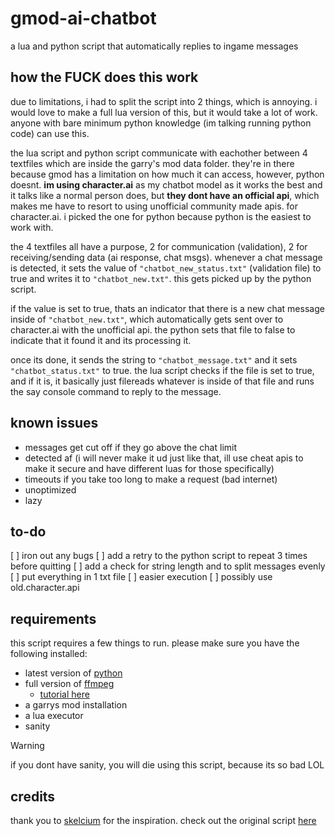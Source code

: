 # gmod-ai-chatbot
a lua and python script that automatically replies to ingame messages

## how the FUCK does this work
due to limitations, i had to split the script into 2 things, which is annoying. i would love to make a full lua version of this, but it would take a lot of work. anyone with bare minimum python knowledge (im talking running python code) can use this.

the lua script and python script communicate with eachother between 4 textfiles which are inside the garry's mod data folder. they're in there because gmod has a limitation on how much it can access, however, python doesnt.
**im using character.ai** as my chatbot model as it works the best and it talks like a normal person does, but **they dont have an official api**, which makes me have to resort to using unofficial community made apis. for character.ai. i picked the one for python because python is the easiest to work with.

the 4 textfiles all have a purpose, 2 for communication (validation), 2 for receiving/sending data (ai response, chat msgs). 
whenever a chat message is detected, it sets the value of `"chatbot_new_status.txt"` (validation file) to true and writes it to `"chatbot_new.txt"`. this gets picked up by the python script. 

if the value is set to true, thats an indicator that there is a new chat message inside of `"chatbot_new.txt"`, which automatically gets sent over to character.ai with the unofficial api. the python sets that file to false to indicate that it found it and its processing it.

once its done, it sends the string to `"chatbot_message.txt"` and it sets `"chatbot_status.txt"` to true. the lua script checks if the file is set to true, and if it is, it basically just filereads whatever is inside of that file and runs the say console command to reply to the message.

## known issues
- messages get cut off if they go above the chat limit
- detected af (i will never make it ud just like that, ill use cheat apis to make it secure and have different luas for those specifically)
- timeouts if you take too long to make a request (bad internet)
- unoptimized
- lazy

## to-do
[ ] iron out any bugs
[ ] add a retry to the python script to repeat 3 times before quitting
[ ] add a check for string length and to split messages evenly
[ ] put everything in 1 txt file
[ ] easier execution
[ ] possibly use old.character.api

## requirements
this script requires a few things to run. please make sure you have the following installed:
- latest version of [python](https://www.python.org/)
- full version of [ffmpeg](https://www.ffmpeg.org/download.html#build-windows)
  - [tutorial here](https://www.youtube.com/watch?v=IECI72XEox0)
- a garrys mod installation
- a lua executor
- sanity
> [!WARNING]
> if you dont have sanity, you will die using this script, because its so bad LOL
  
## credits
thank you to [skelcium](https://github.com/skelcium) for the inspiration. check out the original script [here](https://github.com/skelcium/CS2-Chatbot)
